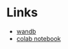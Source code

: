 # Links
- [wandb](https://api.wandb.ai/links/mcrco/3edbyvfa)
- [colab notebook](https://colab.research.google.com/drive/1Ur9639zOyl6WwJLcHYE8ELZjOkGcB4ES?usp=sharing)
